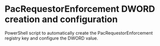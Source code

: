 # PacRequestorEnforcement DWORD creation and configuration

PowerShell script to automatically create the PacRequestorEnforcement registry key and configure the DWORD value.
